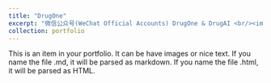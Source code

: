 ```yaml
---
title: "DrugOne"
excerpt: "微信公众号(WeChat Official Accounts) DrugOne & DrugAI <br/><img src='/images/drugone_2025.png'>"
collection: portfolio
---
```


This is an item in your portfolio. It can be have images or nice text. If you name the file .md, it will be parsed as markdown. If you name the file .html, it will be parsed as HTML. 
